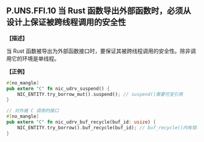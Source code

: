 ## P.UNS.FFI.10 当 Rust 函数导出外部函数时，必须从设计上保证被跨线程调用的安全性

**【描述】**

当 Rust 函数被导出为外部函数接口时，要保证其被跨线程调用的安全性。除非调用它的环境是单线程。

**【正例】**

```rust
#[no_mangle]
pub extern "C" fn nic_udrv_suspend() {
	NIC_ENTITY.try_borrow_mut().suspend(); // suspend()需要可变引用
}

// 对外被 C 调用的接口
#[no_mangle]
pub extern "C" fn nic_udrv_buf_recycle(buf_id: usize) {
	NIC_ENTITY.try_borrow().buf_recycle(buf_id); // buf_recycle()内有锁可以避免多线程竞争
}
```